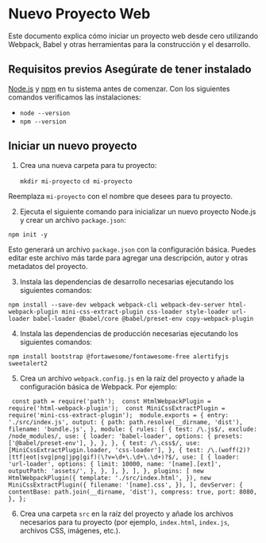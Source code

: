 # Nuevo Proyecto Web 

Este documento explica cómo iniciar un proyecto web desde cero utilizando Webpack, Babel y otras herramientas para la construcción y el desarrollo. 

## Requisitos previos Asegúrate de tener instalado 

[Node.js](https://nodejs.org/) y [npm](https://www.npmjs.com/) en tu sistema antes de comenzar. Con los siguientes comandos verificamos las instalaciones: 

- ``node --version``
- ``npm --version``

## Iniciar un nuevo proyecto  

1. Crea una nueva carpeta para tu proyecto:

    ``mkdir mi-proyecto``
    ``cd mi-proyecto``

Reemplaza `mi-proyecto` con el nombre que desees para tu proyecto. 

2. Ejecuta el siguiente comando para inicializar un nuevo proyecto Node.js y crear un archivo `package.json`:

``npm init -y``

Esto generará un archivo `package.json` con la configuración básica. Puedes editar este archivo más tarde para agregar una descripción, autor y otras metadatos del proyecto. 

3. Instala las dependencias de desarrollo necesarias ejecutando los siguientes comandos:

``npm install --save-dev webpack webpack-cli webpack-dev-server html-webpack-plugin mini-css-extract-plugin css-loader style-loader url-loader babel-loader @babel/core @babel/preset-env copy-webpack-plugin``

4. Instala las dependencias de producción necesarias ejecutando los siguientes comandos:

``npm install bootstrap @fortawesome/fontawesome-free alertifyjs sweetalert2``

5. Crea un archivo `webpack.config.js` en la raíz del proyecto y añade la configuración básica de Webpack. 
Por ejemplo: 

``
const path = require('path'); 
const HtmlWebpackPlugin = require('html-webpack-plugin'); 
const MiniCssExtractPlugin = require('mini-css-extract-plugin'); 
module.exports = { entry: './src/index.js', output: { path: path.resolve(__dirname, 'dist'), filename: 'bundle.js', }, module: { rules: [ { test: /\.js$/, exclude: /node_modules/, use: { loader: 'babel-loader', options: { presets: ['@babel/preset-env'], }, }, }, { test: /\.css$/, use: [MiniCssExtractPlugin.loader, 'css-loader'], }, { test: /\.(woff(2)?|ttf|eot|svg|png|jpg|gif)(\?v=\d+\.\d+\.\d+)?$/, use: [ { loader: 'url-loader', options: { limit: 10000, name: '[name].[ext]', outputPath: 'assets/', }, }, ], }, ], }, plugins: [ new HtmlWebpackPlugin({ template: './src/index.html', }), new MiniCssExtractPlugin({ filename: '[name].css', }), ], devServer: { contentBase: path.join(__dirname, 'dist'), compress: true, port: 8080, }, };``

6.  Crea una carpeta `src` en la raíz del proyecto y añade los archivos necesarios para tu proyecto (por ejemplo, `index.html`, `index.js`, archivos CSS, imágenes, etc.).
    
